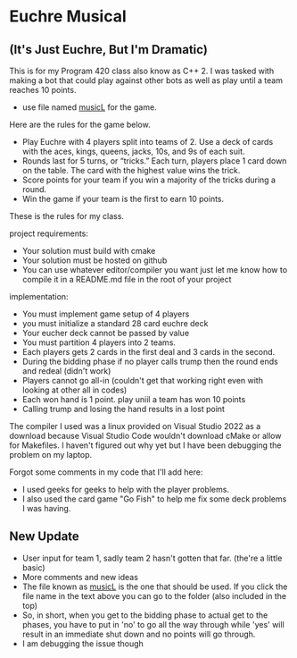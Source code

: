 # Euchre Musical
## (It's Just Euchre, But I'm Dramatic)

This is for my Program 420 class also know as C++ 2. I was tasked with making a bot that could play against other bots as well as play until a team reaches 10 points.
- use file named [musicL](https://github.com/mira-mi/EuchreMusical/tree/main/biddingmusicL/euchrethemusical) for the game.
 
Here are the rules for the game below.
- Play Euchre with 4 players split into teams of 2. Use a deck of cards with the aces, kings, queens, jacks, 10s, and 9s of each suit.
- Rounds last for 5 turns, or “tricks.” Each turn, players place 1 card down on the table. The card with the highest value wins the trick.
- Score points for your team if you win a majority of the tricks during a round.
- Win the game if your team is the first to earn 10 points.

These is the rules for my class.

project requirements:

- Your solution must build with cmake
- Your solution must be hosted on github
- You can use whatever editor/compiler you want just let me know how to compile it in a README.md file in the root of your project

implementation:
- You must implement game setup of 4 players
- you must initialize a standard 28 card euchre deck 
- Your eucher deck cannot be passed by value
- You must partition 4 players into 2 teams.
- Each players gets 2 cards in the first deal and 3 cards in the second.
- During the bidding phase if no player calls trump then the round ends and redeal (didn't work)
- Players cannot go all-in (couldn't get that working right even with looking at other all in codes)
- Each won hand is 1 point. play uniil a team has won 10 points
- Calling trump and losing the hand results in a lost point

The compiler I used was a linux provided on Visual Studio 2022 as a download because Visual Studio Code wouldn't download cMake or allow for Makefiles. I haven't figured out why yet but I have been debugging the problem on my laptop. 

Forgot some comments in my code that I'll add here:
- I used geeks for geeks to help with the player problems.
- I also used the card game "Go Fish" to help me fix some deck problems I was having.

## New Update
- User input for team 1, sadly team 2 hasn't gotten that far. (the're a little basic)
- More comments and new ideas 
- The file known as [musicL](https://github.com/mira-mi/EuchreMusical/tree/main/biddingmusicL/euchrethemusical) is the one that should be used. If you click the file name in the text above you can go to the folder (also included in the top)
- So, in short, when you get to the bidding phase to actual get to the phases, you have to put in 'no' to go all the way through while 'yes' will result in an immediate shut down and no points will go through.
- I am debugging the issue though
